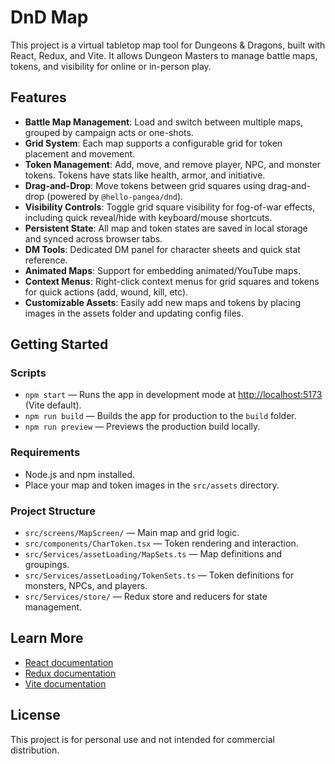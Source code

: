 # DnD Map

This project is a virtual tabletop map tool for Dungeons & Dragons, built with React, Redux, and Vite. It allows Dungeon Masters to manage battle maps, tokens, and visibility for online or in-person play.

## Features

- **Battle Map Management**: Load and switch between multiple maps, grouped by campaign acts or one-shots.
- **Grid System**: Each map supports a configurable grid for token placement and movement.
- **Token Management**: Add, move, and remove player, NPC, and monster tokens. Tokens have stats like health, armor, and initiative.
- **Drag-and-Drop**: Move tokens between grid squares using drag-and-drop (powered by `@hello-pangea/dnd`).
- **Visibility Controls**: Toggle grid square visibility for fog-of-war effects, including quick reveal/hide with keyboard/mouse shortcuts.
- **Persistent State**: All map and token states are saved in local storage and synced across browser tabs.
- **DM Tools**: Dedicated DM panel for character sheets and quick stat reference.
- **Animated Maps**: Support for embedding animated/YouTube maps.
- **Context Menus**: Right-click context menus for grid squares and tokens for quick actions (add, wound, kill, etc).
- **Customizable Assets**: Easily add new maps and tokens by placing images in the assets folder and updating config files.

## Getting Started

### Scripts

- `npm start` — Runs the app in development mode at [http://localhost:5173](http://localhost:5173) (Vite default).
- `npm run build` — Builds the app for production to the `build` folder.
- `npm run preview` — Previews the production build locally.

### Requirements

- Node.js and npm installed.
- Place your map and token images in the `src/assets` directory.

### Project Structure

- `src/screens/MapScreen/` — Main map and grid logic.
- `src/components/CharToken.tsx` — Token rendering and interaction.
- `src/Services/assetLoading/MapSets.ts` — Map definitions and groupings.
- `src/Services/assetLoading/TokenSets.ts` — Token definitions for monsters, NPCs, and players.
- `src/Services/store/` — Redux store and reducers for state management.

## Learn More

- [React documentation](https://reactjs.org/)
- [Redux documentation](https://redux.js.org/)
- [Vite documentation](https://vitejs.dev/)

## License

This project is for personal use and not intended for commercial distribution.
